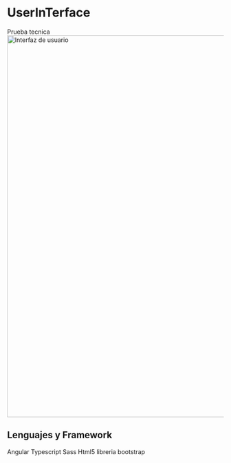 # UserInTerface

Prueba tecnica 
<img width="888" alt="Interfaz de usuario" src="https://user-images.githubusercontent.com/67086360/161454230-2e70de4b-501b-4855-967e-fcbc5ce56565.png">

## Lenguajes y Framework

Angular
Typescript
Sass
Html5
libreria bootstrap
